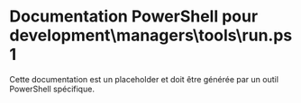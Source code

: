 # Documentation PowerShell pour development\managers\tools\run.ps1

Cette documentation est un placeholder et doit être générée par un outil PowerShell spécifique.
